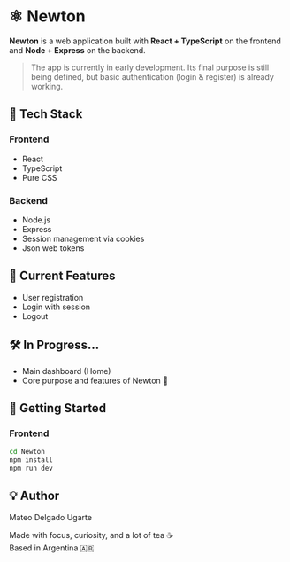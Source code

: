 # ⚛️ Newton

**Newton** is a web application built with **React + TypeScript** on the frontend and **Node + Express** on the backend.

> The app is currently in early development. Its final purpose is still being defined, but basic authentication (login & register) is already working.

## 🧱 Tech Stack

### Frontend
- React
- TypeScript
- Pure CSS

### Backend
- Node.js
- Express
- Session management via cookies
- Json web tokens

## 📝 Current Features

- User registration
- Login with session
- Logout

## 🛠️ In Progress...

- Main dashboard (Home)
- Core purpose and features of Newton 🧠

## 🧪 Getting Started

### Frontend

```bash
cd Newton
npm install
npm run dev
```

## 💡 Author

Mateo Delgado Ugarte 

Made with focus, curiosity, and a lot of tea ☕  
Based in Argentina 🇦🇷
